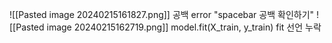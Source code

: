 ![[Pasted image 20240215161827.png]]
공백 error "spacebar 공백 확인하기"
![[Pasted image 20240215162719.png]]
model.fit(X_train, y_train) fit 선언 누락